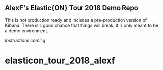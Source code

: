 ## AlexF's Elastic{ON} Tour 2018 Demo Repo

This is not production ready and includes a pre-production version of Kibana. There is a good chance that things will break, it is only meant to be a demo environment.

_Instructions coming_
# elasticon_tour_2018_alexf
